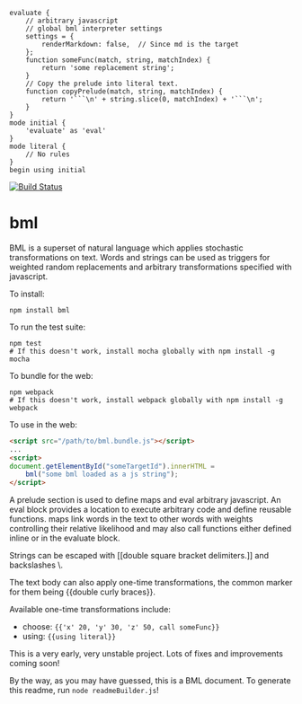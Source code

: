 

```
evaluate {
    // arbitrary javascript
    // global bml interpreter settings
    settings = {
        renderMarkdown: false,  // Since md is the target
    };
    function someFunc(match, string, matchIndex) {
        return 'some replacement string';
    }
    // Copy the prelude into literal text.
    function copyPrelude(match, string, matchIndex) {
        return '```\n' + string.slice(0, matchIndex) + '```\n';
    }
}
mode initial {
    'evaluate' as 'eval'
}
mode literal {
    // No rules
}
begin using initial

```


[![Build Status](https://travis-ci.org/ajyoon/bml.svg?branch=master)](https://travis-ci.org/ajyoon/bml)

# bml

BML is a superset of natural language which applies stochastic transformations
on text. Words and strings can be used as triggers for weighted random
replacements and arbitrary transformations specified with javascript.

To install:
```
npm install bml
```

To run the test suite:
```
npm test
# If this doesn't work, install mocha globally with npm install -g mocha
```

To bundle for the web:
```
npm webpack
# If this doesn't work, install webpack globally with npm install -g webpack
```

To use in the web:
```html
<script src="/path/to/bml.bundle.js"></script>
...
<script>
document.getElementById("someTargetId").innerHTML =
    bml("some bml loaded as a js string");
</script>
```

A prelude section is used to define maps and eval arbitrary
javascript. An eval block provides a location to execute arbitrary code
and define reusable functions. maps link words in the text to other words
with weights controlling their relative likelihood and may also call functions
either defined inline or in the evaluate block.

Strings can be escaped with [[double square bracket delimiters.]] and backslashes \\.

The text body can also apply one-time transformations, the common marker
for them being {{double curly braces}}.

Available one-time transformations include:

* choose: `{{'x' 20, 'y' 30, 'z' 50, call someFunc}}`
* using: `{{using literal}}`

This is a very early, very unstable project. Lots of fixes and improvements coming soon!

By the way, as you may have guessed, this is a BML document. To generate this readme,
run `node readmeBuilder.js`!

